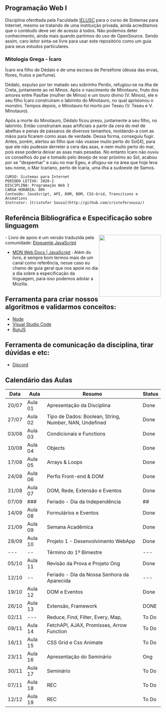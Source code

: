 ## Programação Web I

Disciplina oferdtada pela Faculdade [IELUSC](https://faculdade.ielusc.br/cursos/graduacao/sistemas-para-internet/)
para o curso de Sistemas para Internet, mesmo se tratando de uma instituição privada, ainda acreditamos que 
o contéudo deve ser de acesso á todos. Não podemos deter conhecimento, ainda mais quando partimos do uso de OpenSource.
Sendo assim, caro leitor sinta-se livre para usar este repositório como um guia para seus estudos particulares.

### Mitologia Grega - Ícaro

Ícaro era filho de Dédalo e de uma escrava de Perséfone (deusa das ervas, flores, frutos e perfume).

Dédalo, expulso por ter matado seu sobrinho Perdix, refugiou-se na ilha de Creta, juntamente ao rei Minos. 
Após o nascimento de Minotauro, fruto dos amores entre Pasífae (mulher de Minos) e um touro divino (V. Minos), 
ele e seu filho Ícaro construíram o labirinto do Minotauro, no qual aprisionou o monstro. 
Tempos depois, o Minotauro foi morto por Teseu (V. Teseu e V. Minotauro).

Após a morte do Minotauro, Dédalo ficou preso, juntamente a seu filho, no labirinto.
Então construíram asas artificiais a partir da cera do mel de abelhas e penas de pássaros de diversos 
tamanhos, moldando-a com as mãos para ficarem como asas de verdade. Dessa forma, conseguiu fugir. 
Antes, porém, alertou ao filho que não voasse muito perto do Sol[4],
para que ele não pudesse derreter a cera das asas, e nem muito perto do mar, pois esse poderia deixar as asas mais pesadas. 
No entanto Ícaro não ouviu os conselhos do pai e tomado pelo desejo de voar próximo ao Sol, acabou por se "despenhar" e caiu no mar Egeu,
e afogou-se na área que hoje leva seu nome, o Mar Icariano, perto de Icaria, uma ilha a sudoeste de Samos.



```
CURSO: Sistemas para Internet
PERÍODO LETIVO: 2020-2 
DISCIPLINA: Programação Web I
CARGA HORÁRIA: 80h
Conteúdo: JavaScript, API, DOM, BOM, CSS-Grid, Transitions e Animations
Instrutor: [Cristofer Sousa](http://github.com/cristofersousa/)
```

## Referência Bibliográfica e Especificação sobre linguagem

<img src="https://braziljs.github.io/eloquente-javascript/assets/images/cover.png" width="200" align="right"> - Livro de apoio é um versão traduzida pela comunidade: [Eloquente JavaScript](https://braziljs.github.io/eloquente-javascript/)


- [MDN Web Docs | JavaScript](https://developer.mozilla.org/pt-BR/docs/Web/JavaScript/) :  Além do livro, é sempre bom termos mais de um canal como referência, nesse caso eu chamo de guia geral que nos apoie no dia a dia sobre a especificação da linguagem, para isso podemos adotar a Mozilla.


## Ferramenta para criar nossos algoritmos e validarmos conceitos: 
 - [Node](https://nodejs.org/en/)
 - [Visual Studio Code](https://code.visualstudio.com/)
 - [RunJS](https://runjs.dev/)

## Ferramenta de comunicação da disciplina, tirar dúvidas e etc:
 - [Discord](https://discord.gg/74KapY)

## Calendário das Aulas

|  Data    |  Aula      |  Resumo                                                | Status | 
|---       |---         | ---                                                    | ----   |
|  20/07   |  Aula 01   | Apresentação da Disciplina                             | Done   |
|  27/07   |  Aula 02   | Tipo de Dados: Boolean, String, Number, NAN, Undefined | Done   |
|  03/08   |  Aula 03   | Condicionais e Functions                               | Done   |
|  10/08   |  Aula 04   | Objects                                                | Done   |
|  17/08   |  Aula 05   | Arrays & Loops                                         | Done   |
|  24/08   |  Aula 06   | Perfis Front-end & DOM                                 | Done   |
|  31/08   |  Aula 07   | DOM, Rede, Extensão e Eventos                          | Done   |
|  07/09   |   ###      | Feriado - Dia da Independência                         | ##     |
|  14/09   |  Aula 08   | Formulários e Eventos                                  | Done   |
|  21/09   |  Aula 09   | Semana Acadêmica                                       | Done   |
|  28/09   |  Aula 10   | Projeto 1 - Desenvolvimento WebApp                     | Done   |
|  ---     |  --        | Término do 1º Bimestre                                 | ---    |
|  05/10   |  Aula 11   | Revisão da Prova e Projeto Ong                         | Done   |
|  12/10   |  --        | Feriado - Dia da Nossa Senhora da Aparecida            | ---    |
|  19/10   |  Aula 12   | DOM e Eventos                                          | Done    |
|  26/10   |  Aula 13   | Extensão, Framework                                    | DONE    |
|  02/11   |  ---       | Reduce, Find, Filter, Every, Map,                      | To Do  |
|  09/11   |  Aula 14   | FetchAPI, AJAX, Promisses, Arrow Function              | To Do  |
|  16/11   |  Aula 15   | CSS Grid e Css Animate                                 | To Do  |
|  23/11   |  Aula 16   | Apresentação do Seminário | Ong                        | To Do  |
|  30/11   |  Aula 17   | Seminário                                              | To Do  |
|  07/11   |  Aula 18   | REC                                                    | To Do  |
|  12/12   |  Aula 19   | REC                                                    | To Do  |



